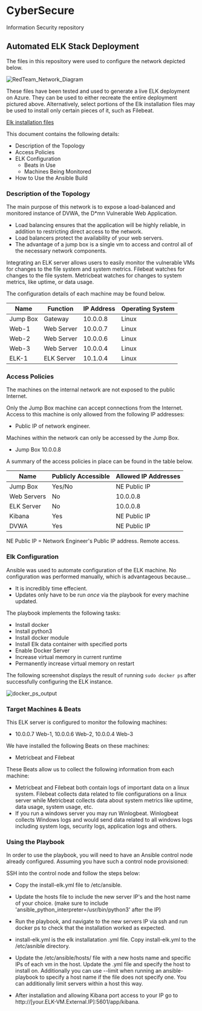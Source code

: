# CyberSecure
Information Security repository
## Automated ELK Stack Deployment

The files in this repository were used to configure the network depicted below.

![RedTeam_Network_Diagram](https://github.com/Nbettis1/ELK_Repository/blob/master/Diagrams/RedTeam_Network_Diagram.png)


These files have been tested and used to generate a live ELK deployment on Azure. They can be used to either recreate the entire deployment pictured above. Alternatively, select portions of the Elk installation files may be used to install only certain pieces of it, such as Filebeat.

 [Elk installation files](https://github.com/Nbettis1/ELK_Repository/tree/master/Ansible)

This document contains the following details:
- Description of the Topology
- Access Policies
- ELK Configuration
  - Beats in Use
  - Machines Being Monitored
- How to Use the Ansible Build


### Description of the Topology

The main purpose of this network is to expose a load-balanced and monitored instance of DVWA, the D*mn Vulnerable Web Application.
- Load balancing ensures that the application will be highly reliable, in addition to restricting direct access to the network.
- Load balancers protect the availability of your web servers. 
- The advantage of a jump box is a single vm to access and control all of the necessary network components.

Integrating an ELK server allows users to easily monitor the vulnerable VMs for changes to the file system and system metrics.
Filebeat watches for changes to the file system.
Metricbeat watches for changes to system metrics, like uptime, or data usage.

The configuration details of each machine may be found below.

| Name     | Function   | IP Address | Operating System |
|----------|------------|------------|------------------|
| Jump Box | Gateway    | 10.0.0.8   | Linux            |
| Web-1    | Web Server | 10.0.0.7   | Linux            |
| Web-2    | Web Server | 10.0.0.6   | Linux            |
| Web-3    | Web Server | 10.0.0.4   | Linux            |
| ELK-1    | ELK Server | 10.1.0.4   | Linux            |

### Access Policies

The machines on the internal network are not exposed to the public Internet. 

Only the Jump Box machine can accept connections from the Internet. Access to this machine is only allowed from the following IP addresses:
- Public IP of network engineer.

Machines within the network can only be accessed by the Jump Box.
- Jump Box 10.0.0.8 

A summary of the access policies in place can be found in the table below.

| Name        | Publicly Accessible | Allowed IP Addresses |
|-------------|---------------------|----------------------|
| Jump Box    | Yes/No              | NE Public IP         |
| Web Servers | No                  | 10.0.0.8             |
| ELK Server  | No                  | 10.0.0.8             |
| Kibana      | Yes                 | NE Public IP         |
| DVWA        | Yes                 | NE Public IP         |

NE Public IP = Network Engineer's Public IP address. Remote access.

### Elk Configuration

Ansible was used to automate configuration of the ELK machine. No configuration was performed manually, which is advantageous because...
- It is incredibly time effecient.
- Updates only have to be run _once_ via the playbook for every machine updated.

The playbook implements the following tasks:
- Install docker
- Install python3
- Install docker module
- Install Elk data container with specified ports
- Enable Docker Server
- Increase virtual memory in current runtime
- Permanently increase virtual memory on restart

The following screenshot displays the result of running `sudo docker ps` after successfully configuring the ELK instance.

![docker_ps_output](https://github.com/Nbettis1/ELK_Repository/blob/master/Diagrams/docker_ps_output.png)

### Target Machines & Beats
This ELK server is configured to monitor the following machines:
- 10.0.0.7 Web-1, 10.0.0.6 Web-2, 10.0.0.4 Web-3

We have installed the following Beats on these machines:
- Metricbeat and Filebeat

These Beats allow us to collect the following information from each machine:
- Metricbeat and Filebeat both contain logs of important data on a linux system. Filebeat collects data related to file configurations on a linux server while Metricbeat collects data about system metrics like uptime, data usage, system usage, etc. 
- If you run a windows server you may run Winlogbeat. Winlogbeat collects Windows logs and would send data related to all windows logs including system logs, security logs, application logs and others. 

### Using the Playbook
In order to use the playbook, you will need to have an Ansible control node already configured. Assuming you have such a control node provisioned: 

SSH into the control node and follow the steps below:
- Copy the install-elk.yml file to /etc/ansible.
- Update the hosts file to include the new server IP's and the host name of your choice. (make sure to include 'ansible_python_interpreter=/usr/bin/python3' after the IP)
- Run the playbook, and navigate to the new servers IP via ssh and run docker ps to check that the installation worked as expected.

- install-elk.yml is the elk installatation .yml file. Copy install-elk.yml to the /etc/asnible directory.
- Update the /etc/ansible/hosts/ file with a new hosts name and specific IPs of each vm in the host. Update the .yml file and specify the host to install on. Additionally you can use --limit when running an ansible-playbook to specify a host name if the file does not specify one. You can additionally limit servers within a host this way.
- After installation and allowing Kibana port access to your IP go to http://[your.ELK-VM.External.IP]:5601/app/kibana.
